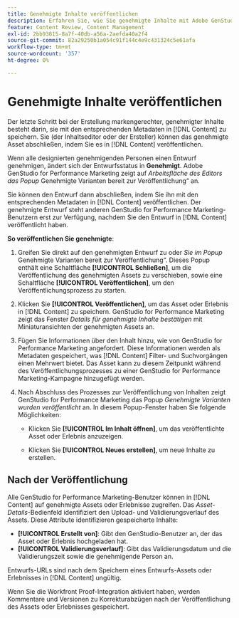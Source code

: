 ```yaml
---
title: Genehmigte Inhalte veröffentlichen
description: Erfahren Sie, wie Sie genehmigte Inhalte mit Adobe GenStudio for Performance Marketing veröffentlichen.
feature: Content Review, Content Management
exl-id: 2bb93815-8a7f-40db-a56a-2aefda40a2f4
source-git-commit: 82a29250b1a054c91f144c4e9c431324c5e61afa
workflow-type: tm+mt
source-wordcount: '357'
ht-degree: 0%

---
```


# Genehmigte Inhalte veröffentlichen

Der letzte Schritt bei der Erstellung markengerechter, genehmigter Inhalte besteht darin, sie mit den entsprechenden Metadaten in [!DNL Content] zu speichern. Sie (der Inhaltseditor oder der Ersteller) können das genehmigte Asset abschließen, indem Sie es in [!DNL Content] veröffentlichen.

Wenn alle designierten genehmigenden Personen einen Entwurf genehmigen, ändert sich der Entwurfsstatus in **Genehmigt**. Adobe GenStudio for Performance Marketing zeigt auf _Arbeitsfläche des Editors das Popup_ Genehmigte Varianten bereit zur Veröffentlichung“ an.

Sie können den Entwurf dann abschließen, indem Sie ihn mit den entsprechenden Metadaten in [!DNL Content] veröffentlichen. Der genehmigte Entwurf steht anderen GenStudio for Performance Marketing-Benutzern erst zur Verfügung, nachdem Sie den Entwurf in [!DNL Content] veröffentlicht haben.

**So veröffentlichen Sie genehmigte**:

1. Greifen Sie direkt auf den genehmigten Entwurf zu oder _Sie im Popup_ Genehmigte Varianten bereit zur Veröffentlichung“. Dieses Popup enthält eine Schaltfläche **[!UICONTROL Schließen]**, um die Veröffentlichung des genehmigten Assets zu verschieben, sowie eine Schaltfläche **[!UICONTROL Veröffentlichen]**, um den Veröffentlichungsprozess zu starten.

1. Klicken Sie **[!UICONTROL Veröffentlichen]**, um das Asset oder Erlebnis in [!DNL Content] zu speichern. GenStudio for Performance Marketing zeigt das Fenster _Details für genehmigte Inhalte bestätigen_ mit Miniaturansichten der genehmigten Assets an.

1. Fügen Sie Informationen über den Inhalt hinzu, wie von GenStudio for Performance Marketing angefordert. Diese Informationen werden als Metadaten gespeichert, was [!DNL Content] Filter- und Suchvorgängen einen Mehrwert bietet. Das Asset kann zu diesem Zeitpunkt während des Veröffentlichungsprozesses zu einer GenStudio for Performance Marketing-Kampagne hinzugefügt werden.

1. Nach Abschluss des Prozesses zur Veröffentlichung von Inhalten zeigt GenStudio for Performance Marketing das Popup _Genehmigte Varianten wurden veröffentlicht_ an. In diesem Popup-Fenster haben Sie folgende Möglichkeiten:

   * Klicken Sie **[!UICONTROL Im Inhalt öffnen]**, um das veröffentlichte Asset oder Erlebnis anzuzeigen.

   * Klicken Sie **[!UICONTROL Neues erstellen]**, um neue Inhalte zu erstellen.

## Nach der Veröffentlichung

Alle GenStudio for Performance Marketing-Benutzer können in [!DNL Content] auf genehmigte Assets oder Erlebnisse zugreifen. Das _Asset-Details_-Bedienfeld identifiziert den Upload- und Validierungsverlauf des Assets. Diese Attribute identifizieren gespeicherte Inhalte:

* **[!UICONTROL Erstellt von]**: Gibt den GenStudio-Benutzer an, der das Asset oder Erlebnis hochgeladen hat.
* **[!UICONTROL Validierungsverlauf]**: Gibt das Validierungsdatum und die Validierungszeit sowie die genehmigende Person an.

Entwurfs-URLs sind nach dem Speichern eines Entwurfs-Assets oder Erlebnisses in [!DNL Content] ungültig.

Wenn Sie die Workfront Proof-Integration aktiviert haben, werden Kommentare und Versionen zu Korrekturabzügen nach der Veröffentlichung des Assets oder Erlebnisses gespeichert.
